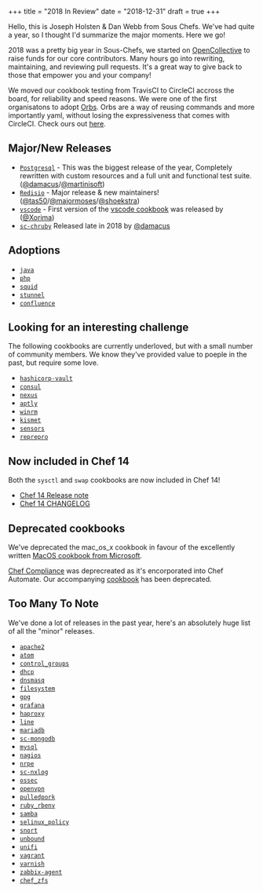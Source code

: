 +++
title = "2018 In Review"
date = "2018-12-31"
draft = true
+++

Hello, this is Joseph Holsten & Dan Webb from Sous Chefs. We've had quite a year, so I thought I'd summarize the major moments. Here we go!

2018 was a pretty big year in Sous-Chefs, we started on [OpenCollective](https://opencollective.com/sous-chefs) to raise funds for our core contributors. Many hours go into rewriting, maintaining, and reviewing pull requests. It's a great way to give back to those that empower you and your company!

We moved our cookbook testing from TravisCI to CircleCI accross the board, for reliability and speed reasons. We were one of the first organisatons to adopt [Orbs](https://circleci.com/orbs/). Orbs are a way of reusing commands and more importantly yaml, without losing the expressiveness that comes with CircleCI. Check ours out [here](https://github.com/sous-chefs/orbs).

## Major/New Releases

- [`Postgresql`](https://github.com/sous-chefs/postgresql/blob/main/CHANGELOG.md) - This was the biggest release of the year, Completely rewritten with custom resources and a full unit and functional test suite. ([@damacus](https://github.com/damacus)/[@martinisoft](https://github.com/martinisoft))
- [`Redisio`](https://supermarket.chef.io/cookbooks/redisio) - Major release & new maintainers! ([@tas50](https://github.com/tas50)/[@majormoses](https://github.com/majormoses)/[@shoekstra](https://github.com/shoekstra))
- [`vscode`](https://supermarket.chef.io/cookbooks/sc_vscode) - First version of the [vscode cookbook](https://github.com/sous-chefs/vscode) was released by ([@Xorima](https://github.com/Xorima))
- [`sc-chruby`](https://supermarket.chef.io/cookbooks/sc-chruby) Released late in 2018 by [@damacus](https://github.com/damacus)

## Adoptions

- [`java`](https://supermarket.chef.io/cookbooks/java)
- [`php`](https://supermarket.chef.io/cookbooks/php)
- [`squid`](https://supermarket.chef.io/cookbooks/squid)
- [`stunnel`](https://supermarket.chef.io/cookbooks/stunnel)
- [`confluence`](https://github.com/sous-chefs/confluence)

## Looking for an interesting challenge

The following cookbooks are currently underloved, but with a small number of community members. We know they've provided value to poeple in the past, but require some love.

- [`hashicorp-vault`](https://www.github.com/sous-chefs/hashicorp-vault)
- [`consul`](https://www.github.com/sous-chefs/consul)
- [`nexus`](https://www.github.com/sous-chefs/nexus)
- [`aptly`](https://www.github.com/sous-chefs/aptly)
- [`winrm`](https://www.github.com/sous-chefs/winrm)
- [`kismet`](https://www.github.com/sous-chefs/kismet)
- [`sensors`](https://www.github.com/sous-chefs/sensors)
- [`reprepro`](https://www.github.com/sous-chefs/reprepro)

## Now included in Chef 14

Both the `sysctl` and `swap` cookbooks are now included in Chef 14!

- [Chef 14 Release note](https://docs.chef.io/release_notes.html#new-resources)
- [Chef 14 CHANGELOG](https://github.com/chef/chef/blob/main/CHANGELOG.md#v140190-2018-04-03)

## Deprecated cookbooks

We've deprecated the mac_os_x cookbook in favour of the excellently written [MacOS cookbook from Microsoft](https://github.com/Microsoft/macos-cookbook).

[Chef Compliance](https://docs.chef.io/chef_compliance.html) was deprecreated as it's encorporated into Chef Automate. Our accompanying [cookbook](http://supermarket.chef.io/cookbooks/chef-compliance) has been deprecated.

## Too Many To Note

We've done a lot of releases in the past year, here's an absolutely huge list of all the "minor" releases.

- [`apache2`](https://supermarket.chef.io/cookbooks/apache2)
- [`atom`](https://supermarket.chef.io/cookbooks/atom)
- [`control_groups`](https://supermarket.chef.io/cookbooks/control_groups)
- [`dhcp`](https://supermarket.chef.io/cookbooks/dhcp)
- [`dnsmasq`](https://supermarket.chef.io/cookbooks/dnsmasq)
- [`filesystem`](https://supermarket.chef.io/cookbooks/filesystem)
- [`gpg`](https://supermarket.chef.io/cookbooks/gpg)
- [`grafana`](https://supermarket.chef.io/cookbooks/grafana)
- [`haproxy`](https://supermarket.chef.io/cookbooks/haproxy)
- [`line`](https://supermarket.chef.io/cookbooks/line)
- [`mariadb`](https://supermarket.chef.io/cookbooks/mariadb)
- [`sc-mongodb`](https://supermarket.chef.io/cookbooks/sc-mongodb)
- [`mysql`](https://supermarket.chef.io/cookbooks/mysql)
- [`nagios`](https://supermarket.chef.io/cookbooks/nagios)
- [`nrpe`](https://supermarket.chef.io/cookbooks/nrpe)
- [`sc-nxlog`](https://supermarket.chef.io/cookbooks/sc-nxlog)
- [`ossec`](https://supermarket.chef.io/cookbooks/ossec)
- [`openvpn`](https://supermarket.chef.io/cookbooks/openvpn)
- [`pulledpork`](https://supermarket.chef.io/cookbooks/pulledpork)
- [`ruby_rbenv`](https://supermarket.chef.io/cookbooks/ruby_rbenv)
- [`samba`](https://supermarket.chef.io/cookbooks/samba)
- [`selinux_policy`](https://supermarket.chef.io/cookbooks/selinux_policy)
- [`snort`](https://supermarket.chef.io/cookbooks/snort)
- [`unbound`](https://supermarket.chef.io/cookbooks/unbound)
- [`unifi`](https://supermarket.chef.io/cookbooks/unifi)
- [`vagrant`](https://supermarket.chef.io/cookbooks/vagrant)
- [`varnish`](https://supermarket.chef.io/cookbooks/varnish)
- [`zabbix-agent`](https://supermarket.chef.io/cookbooks/zabbix)
- [`chef_zfs`](https://supermarket.chef.io/cookbooks/chef_zfs)
